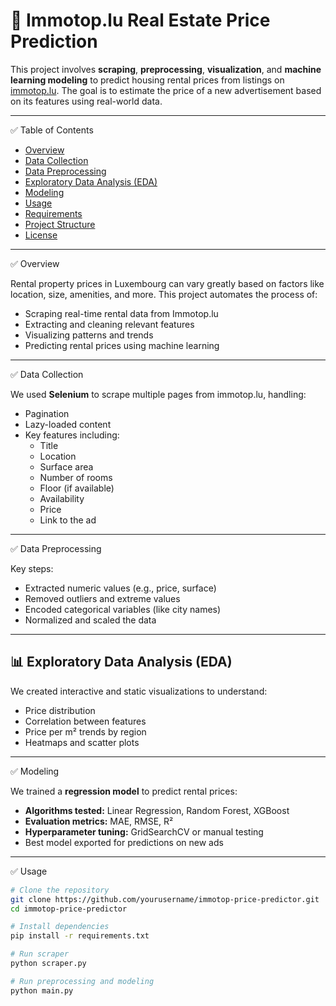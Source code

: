 # 🏡 Immotop.lu Real Estate Price Prediction

This project involves **scraping**, **preprocessing**, **visualization**, and **machine learning modeling** to predict housing rental prices from listings on [immotop.lu](https://www.immotop.lu). The goal is to estimate the price of a new advertisement based on its features using real-world data.

---

 ✅ Table of Contents

- [Overview](#overview)
- [Data Collection](#data-collection)
- [Data Preprocessing](#data-preprocessing)
- [Exploratory Data Analysis (EDA)](#exploratory-data-analysis-eda)
- [Modeling](#modeling)
- [Usage](#usage)
- [Requirements](#requirements)
- [Project Structure](#project-structure)
- [License](#license)

---

✅ Overview

Rental property prices in Luxembourg can vary greatly based on factors like location, size, amenities, and more. This project automates the process of:

- Scraping real-time rental data from Immotop.lu
- Extracting and cleaning relevant features
- Visualizing patterns and trends
- Predicting rental prices using machine learning

---

✅ Data Collection

We used **Selenium** to scrape multiple pages from immotop.lu, handling:

- Pagination
- Lazy-loaded content
- Key features including:  
  - Title  
  - Location  
  - Surface area  
  - Number of rooms  
  - Floor (if available)  
  - Availability  
  - Price  
  - Link to the ad

---

✅ Data Preprocessing

Key steps:

- Extracted numeric values (e.g., price, surface)
- Removed outliers and extreme values
- Encoded categorical variables (like city names)
- Normalized and scaled the data

---

## 📊 Exploratory Data Analysis (EDA)

We created interactive and static visualizations to understand:

- Price distribution
- Correlation between features
- Price per m² trends by region
- Heatmaps and scatter plots

---

✅ Modeling

We trained a **regression model** to predict rental prices:

- **Algorithms tested:** Linear Regression, Random Forest, XGBoost
- **Evaluation metrics:** MAE, RMSE, R²
- **Hyperparameter tuning:** GridSearchCV or manual testing
- Best model exported for predictions on new ads

---

✅ Usage

```bash
# Clone the repository
git clone https://github.com/yourusername/immotop-price-predictor.git
cd immotop-price-predictor

# Install dependencies
pip install -r requirements.txt

# Run scraper
python scraper.py

# Run preprocessing and modeling
python main.py
